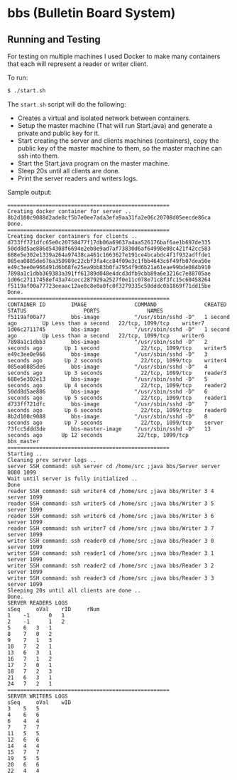 # bbs (Bulletin Board System)

## Running and Testing
For testing on multiple machines I used Docker to make many containers that each will represent a reader or writer client.

To run:
```bash
$ ./start.sh
```

The `start.sh` script will do the following:
* Creates a virtual and isolated network between containers.
* Setup the master machine (That will run Start.java) and generate a private and public key for it.
* Start creating the server and clients machines (containers), copy the public key of the master machine to them, so the master machine can ssh into them.
* Start the Start.java program on the master machine.
* Sleep 20s until all clients are done.
* Print the server readers and writers logs.

Sample output:
```
===================================================
Creating docker container for server ..
8b2d100c9088d2ade8cf5b7e0ee7ada3efa9aa31fa2e06c20708d05eecde86ca
Done.
===================================================
Creating docker containers for clients ..
d733ff721dfc65e0c20758477f17db06a69637a4aa526176baf6ae1b697de335
50dd8d5ae886d54308f6694e2eb0e9ad7af73830d6af64998e08c421f42cc583
688e5e302e1339a264a97438ca461c1663627e191ce4bcabdc4f1f932adffde1
085ea0885de676a350989c22cbf3fa4cc84f09e3c1fbb4643c6f49fb07dea50e
e49c3ee0e966491d6b68fe25ea9bb83b0fa7954f9d6b21a61eae99bde084b910
7898a1c1dbb369383a391ff61389d048e4dcd3dfb9cbb89a6e3216c7e88705ae
1d06c27117458ef43a74cecc287929a2527f0e11c078e71c8f3fc15c60458264
f5119af00a77723eeaac12ae8c8e0a0fc0f3279335c50dddc0b1869f71dd15be
Done.
===================================================
CONTAINER ID        IMAGE               COMMAND               CREATED             STATUS                  PORTS               NAMES
f5119af00a77        bbs-image           "/usr/sbin/sshd -D"   1 second ago        Up Less than a second   22/tcp, 1099/tcp    writer7
1d06c2711745        bbs-image           "/usr/sbin/sshd -D"   1 second ago        Up Less than a second   22/tcp, 1099/tcp    writer6
7898a1c1dbb3        bbs-image           "/usr/sbin/sshd -D"   2 seconds ago       Up 1 second             22/tcp, 1099/tcp    writer5
e49c3ee0e966        bbs-image           "/usr/sbin/sshd -D"   3 seconds ago       Up 2 seconds            22/tcp, 1099/tcp    writer4
085ea0885de6        bbs-image           "/usr/sbin/sshd -D"   4 seconds ago       Up 3 seconds            22/tcp, 1099/tcp    reader3
688e5e302e13        bbs-image           "/usr/sbin/sshd -D"   5 seconds ago       Up 4 seconds            22/tcp, 1099/tcp    reader2
50dd8d5ae886        bbs-image           "/usr/sbin/sshd -D"   6 seconds ago       Up 5 seconds            22/tcp, 1099/tcp    reader1
d733ff721dfc        bbs-image           "/usr/sbin/sshd -D"   7 seconds ago       Up 6 seconds            22/tcp, 1099/tcp    reader0
8b2d100c9088        bbs-image           "/usr/sbin/sshd -D"   8 seconds ago       Up 7 seconds            22/tcp, 1099/tcp    server
73fcc5ddd3de        bbs-master-image    "/usr/sbin/sshd -D"   13 seconds ago      Up 12 seconds           22/tcp, 1099/tcp    bbs_master
===================================================
Starting ..
Cleaning prev server logs ..
server SSH command: ssh server cd /home/src ;java bbs/Server server 8080 1099
Wait until server is fully initialized ..
Done
reader SSH command: ssh writer4 cd /home/src ;java bbs/Writer 3 4 server 1099
reader SSH command: ssh writer5 cd /home/src ;java bbs/Writer 3 5 server 1099
reader SSH command: ssh writer6 cd /home/src ;java bbs/Writer 3 6 server 1099
reader SSH command: ssh writer7 cd /home/src ;java bbs/Writer 3 7 server 1099
writer SSH command: ssh reader0 cd /home/src ;java bbs/Reader 3 0 server 1099
writer SSH command: ssh reader1 cd /home/src ;java bbs/Reader 3 1 server 1099
writer SSH command: ssh reader2 cd /home/src ;java bbs/Reader 3 2 server 1099
writer SSH command: ssh reader3 cd /home/src ;java bbs/Reader 3 3 server 1099
Sleeping 20s until all clients are done ..
Done.
SERVER READERS LOGS
sSeq	 oVal	 rID	 rNum
1	 -1 	 0	 1
2	 -1 	 1	 2
5	 6 	 3	 1
8	 7 	 0	 2
9	 7 	 1	 3
10	 7 	 2	 1
13	 6 	 3	 1
16	 7 	 1	 2
17	 7 	 0	 1
18	 7 	 2	 3
21	 6 	 3	 1
24	 7 	 2	 1
===================================================
SERVER WRITERS LOGS
sSeq	 oVal	 wID
3	 5	 5
4	 6	 6
6	 4	 4
7	 7	 7
11	 5	 5
12	 6	 6
14	 4	 4
15	 7	 7
19	 5	 5
20	 6	 6
22	 4	 4
```
